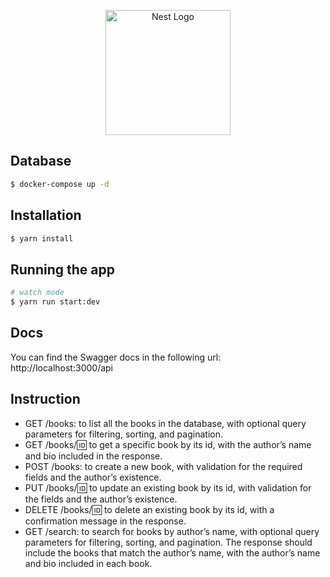 <p align="center">
  <a href="http://nestjs.com/" target="blank"><img src="https://nestjs.com/img/logo-small.svg" width="200" alt="Nest Logo" /></a>
</p>

## Database

```bash
$ docker-compose up -d
```

## Installation

```bash
$ yarn install
```

## Running the app

```bash
# watch mode
$ yarn run start:dev
```

## Docs

You can find the Swagger docs in the following url: http://localhost:3000/api

## Instruction

- GET /books: to list all the books in the database, with optional query parameters for filtering, sorting, and pagination.
- GET /books/:id: to get a specific book by its id, with the author’s name and bio included in the response.
- POST /books: to create a new book, with validation for the required fields and the author’s existence.
- PUT /books/:id: to update an existing book by its id, with validation for the fields and the author’s existence.
- DELETE /books/:id: to delete an existing book by its id, with a confirmation message in the response.
- GET /search: to search for books by author’s name, with optional query parameters for filtering, sorting, and pagination. The response should include the books that match the author’s name, with the author’s name and bio included in each book.
